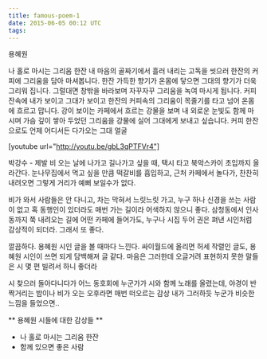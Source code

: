 ```yaml
---
title: famous-poem-1
date: 2015-06-05 00:12 UTC
tags:
---
```


용혜원

나 홀로 마시는 그리움 한잔
내 마음의 골짜기에서
흘러 내리는 고독을 씻으러
한잔의 커피에 그리움을
담아 마셔봅니다.
한잔 가득한
향기가 온몸에 닿으면
그대의 향기가 더욱 그리워 집니다.
그럴대면 창밖을 바라보며
자꾸자꾸 그리움을
녹여 마시게 됩니다.
커피잔속에 내가 보이고
그대가 보이고
한잔의 커피속의 그리움이
목줄기를 타고 넘어
온몸에 흐르고 맙니다.
강이 보이는 카페에서
흐르는 강물을 보며
내 외로운 눈빛도 함께 마시며
가슴 깊이 쌓아 두었던
그리움을 강물에 실어
그대에게 보내고 싶습니다.
커피 한잔으로도
언제 어디서든
다가오는 그대 얼굴

[youtube url="http://youtu.be/gbL3qPTFVr4"]

박강수 - 제발
비 오는 날에 나가고 길나가고 싶을 때, 택시 타고 북악스카이 초입까지 올라간다.
눈나무집에서 먹고 싶을 만큼 떡갈비를 흡입하고, 근처 카페에서 놀다가, 찬찬히 내려오면 그렇게 거리가 예뻐 보일수가 없다.

비가 와서 사람들은 안 다니고, 차는 막혀서 느릿느릿 가고, 누구 하나 신경을 쓰는 사람이 없고 혹 동행인이 있더라도 매번 가는 길이라 어색하지 않으니 좋다.
삼청동에서 인사동까지 쭉 내려오는 길에 어떤 카페에 들어가도, 누구나 시집 두어 권은 펴낸 시인처럼 감상적이 되더라. 그래서 또 좋다.

깔끔하다. 용혜원 시인 글을 볼 때마다 느낀다. 싸이월드에 올리면 허세 작렬인 글도, 용혜원 시인이 쓰면 되게 담백해져 글 같다. 마음은 그러한데 오글거려 표현하지 못한 말들은 시 몇 편 빌려서 하니 좋더라

시 찾으러 돌아다니다가 어느 동호회에 누군가가 시와 함께 노래를 올렸는데, 야경이 반짝거리는 밤이나 비가 오는 오후라면 매번 떠오르는 감상
내가 그러하듯 누군가 비슷한 느낌을 들었으면..


** 용혜원 시들에 대한 감상들 **
- 나 홀로 마시는 그리움 한잔
- 함께 있으면 좋은 사람